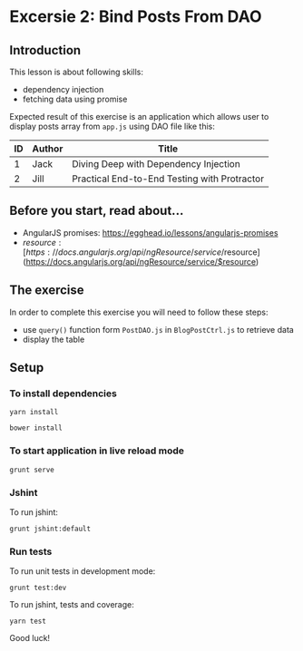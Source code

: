 # Excersie 2: Bind Posts From DAO

## Introduction
This lesson is about following skills:

* dependency injection
* fetching data using promise

Expected result of this exercise is an application which allows user to display posts array from `app.js` using DAO file like this:

| ID | Author | Title |
|----|--------|-------|
| 1  | Jack   | Diving Deep with Dependency Injection |
| 2  | Jill   | Practical End-to-End Testing with Protractor |

## Before you start, read about...

* AngularJS promises: [https://egghead.io/lessons/angularjs-promises ](https://egghead.io/lessons/angularjs-promises)
* $resource: [https://docs.angularjs.org/api/ngResource/service/$resource](https://docs.angularjs.org/api/ngResource/service/$resource)

## The exercise

In order to complete this exercise you will need to follow these steps:

* use `query()` function form `PostDAO.js` in `BlogPostCtrl.js` to retrieve data
* display the table 

## Setup

### To install dependencies 

    yarn install

    bower install

### To start application in live reload mode

    grunt serve
    
### Jshint
To run jshint:
    
    grunt jshint:default

### Run tests

To run unit tests in development mode:
    
    grunt test:dev
    

To run jshint, tests and coverage:

    yarn test

Good luck!
